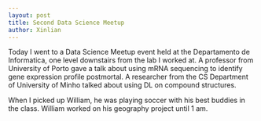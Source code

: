 ```yaml
---
layout: post
title: Second Data Science Meetup
author: Xinlian
---
```


Today I went to a Data Science Meetup event held at the Departamento de Informatica, one level downstairs from the lab I worked at.  A professor from University of Porto gave a talk about using mRNA sequencing to identify gene expression profile postmortal.  A researcher from the CS Department of University of Minho talked about using DL on compound structures.

When I picked up William, he was playing soccer with his best buddies in the class.  William worked on his geography project until 1 am.

